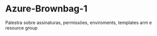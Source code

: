 # Azure-Brownbag-1
 Palestra sobre assinaturas, permissões, enviroments, templates arm e resource group
